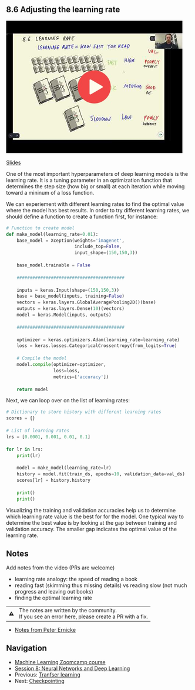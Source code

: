 ## 8.6 Adjusting the learning rate

<a href="https://www.youtube.com/watch?v=2gPmRRGz0Hc&list=PL3MmuxUbc_hIhxl5Ji8t4O6lPAOpHaCLR"><img src="images/thumbnail-8-06.jpg"></a>

[Slides](https://www.slideshare.net/AlexeyGrigorev/ml-zoomcamp-8-neural-networks-and-deep-learning-250592316)


One of the most important hyperparameters of deep learning models is the learning rate. It is a tuning parameter in an optimization function that determines the step size (how big or small) at each iteration while moving toward a mininum of a loss function.

We can experiement with different learning rates to find the optimal value where the model has best results. In order to try different learning rates, we should define a function to create a function first, for instance:

```python
# Function to create model
def make_model(learning_rate=0.01):
    base_model = Xception(weights='imagenet',
                          include_top=False,
                          input_shape=(150,150,3))

    base_model.trainable = False
    
    #########################################
    
    inputs = keras.Input(shape=(150,150,3))
    base = base_model(inputs, training=False)
    vectors = keras.layers.GlobalAveragePooling2D()(base)
    outputs = keras.layers.Dense(10)(vectors)
    model = keras.Model(inputs, outputs)
    
    #########################################
    
    optimizer = keras.optimizers.Adam(learning_rate=learning_rate)
    loss = keras.losses.CategoricalCrossentropy(from_logits=True)

    # Compile the model
    model.compile(optimizer=optimizer,
                  loss=loss,
                  metrics=['accuracy'])
    
    return model
```

Next, we can loop over on the list of learning rates:

```python
# Dictionary to store history with different learning rates
scores = {}

# List of learning rates
lrs = [0.0001, 0.001, 0.01, 0.1]

for lr in lrs:
    print(lr)
    
    model = make_model(learning_rate=lr)
    history = model.fit(train_ds, epochs=10, validation_data=val_ds)
    scores[lr] = history.history
    
    print()
    print()
```

Visualizing the training and validation accuracies help us to determine which learning rate value is the best for for the model. One typical way to determine the best value is by looking at the gap between training and validation accuracy. The smaller gap indicates the optimal value of the learning rate.


## Notes

Add notes from the video (PRs are welcome)

* learning rate analogy: the speed of reading a book
* reading fast (skimming thus missing details) vs reading slow (not much progress and leaving out books)
* finding the optimal learning rate

<table>
   <tr>
      <td>⚠️</td>
      <td>
         The notes are written by the community. <br>
         If you see an error here, please create a PR with a fix.
      </td>
   </tr>
</table>

* [Notes from Peter Ernicke](https://knowmledge.com/2023/11/23/ml-zoomcamp-2023-deep-learning-part-8/)

## Navigation

* [Machine Learning Zoomcamp course](../)
* [Session 8: Neural Networks and Deep Learning](./)
* Previous: [Tranfser learning](05-transfer-learning.md)
* Next: [Checkpointing](07-checkpointing.md)
